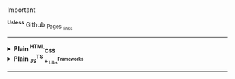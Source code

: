 # 
> [!IMPORTANT]
> <sup>**Usless**</sup> Github <sub>Pages</sub> <sub><sub>links</sub></sub>

***
<details>
<summary><b>Plain <sup>HTML</sup><sub>CSS</sub></b></summary>

## *Laboratory [1+2] - Good Recipe*

- [Resume](https://kostenuksoft.github.io/web-technologies/GoodRecipe/1/html/resume.html)
- [Pancakes recipe](https://kostenuksoft.github.io/web-technologies/GoodRecipe/1/html/goodrecipe.html)
- [Linked pages](https://kostenuksoft.github.io/web-technologies/GoodRecipe/1/html/linked-pages/html/index.html)
---
## *Laboratory [3] - Tables and Forms*
[Root Page](https://kostenuksoft.github.io/web-technologies/TablesAndForms/index.html) 

---
## *Laboratory [4] - Text Formatting*
[Root Page](https://kostenuksoft.github.io/web-technologies/TextFormatting/index.html)

---
## *Laboratory [5] - Basic Styling*
[Root Page](https://kostenuksoft.github.io/web-technologies/BasicStyling/index.html)

---
## *Laboratory [6] - Block Styling*
[Root Page](https://kostenuksoft.github.io/web-technologies/BlockFormatting/index.html)

---
## *Laboratory [7] - Element Positioning*
[Root Page](https://kostenuksoft.github.io/web-technologies/ElementPositioning/index.html)

---
## *Laboratory [8] - Flexboxes*
[Root Page](https://kostenuksoft.github.io/web-technologies/Flexboxes/index.html)
  - [flexbox-froggy](https://github.com/kostenuksoft/web-technologies/blob/development/Flexboxes/flexbox-froggy/Finish.PNG)
  - [what`s-the-flexboxes](https://kostenuksoft.github.io/web-technologies/Flexboxes/what-is-flexboxes/index.html)

---
## *Laboratory [9] - Grids*
[Root Page](https://kostenuksoft.github.io/web-technologies/Grids/index.html)
  - [grid-garden](https://github.com/kostenuksoft/web-technologies/blob/development/Grids/grid-garden/Finish.PNG)
---

</details>

<details>
<summary ><b>Plain <sub>JS</sub><sup>TS</sup> <sub>+ <sub>Libs</sub><sup>Frameworks</sup></sub> </summary>

</details>

***

